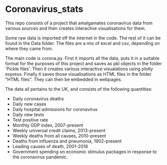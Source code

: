 # Coronavirus_stats

This repo consists of a project that amalgamates coronavirus data from various sources and then creates interactive visualisations for them.

Some raw data is imported off the internet in the code. The rest of it can be found in the Data folder. The files are a mix of excel and csv, depending on where they came from.

The main code is corona.py. First it imports all the data, puts it in a suitable format for the purposes of this project and saves as pkl objects in the folder 'Pickle files'. Then it creates various interactive visualations using plotly express. Finally it saves those visualisations as HTML files in the folder "HTML files". They can then be embedded in webpages.

The data all pertains to the UK, and consists of the following quantities:
- Daily coronavirus deaths
- Daily new cases
- Daily hospital admissions for coronavirus
- Daily new tests
- Test positive rate
- Monthly GDP index, 2007-present
- Weekly universal credit claims, 2013-present
- Weekly deaths from all causes, 2010-present
- Deaths from influenza and pneumonia, 1902-present
- Leading causes of death, 2001-2018
- Government spending on economic stimulus packages in response to the coronavirus pandemic.
